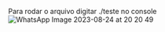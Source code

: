 Para rodar o arquivo digitar ./teste no console
![WhatsApp Image 2023-08-24 at 20 20 49](https://github.com/godines51/AWS/assets/142548170/abd098f4-2005-493e-9791-7226cb5f3c4c)
